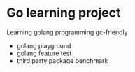 # Go learning project
Learning golang programming gc-friendly

* golang playground
* golang feature test
* third party package benchmark


